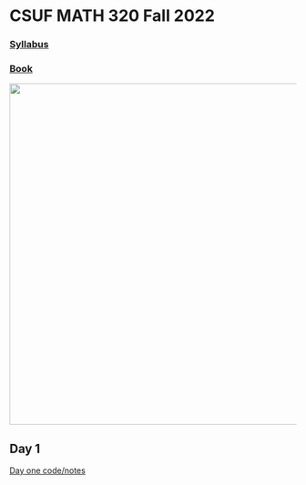 # CSUF MATH 320 Fall 2022
### [Syllabus](https://github.com/jlursenbach/CSUF-MATH-320/blob/main/data/Syllabus320Fall2022.pdf)
### [Book](https://github.com/jlursenbach/CSUF-MATH-320-MATHEMATICAL-COMPUTATION-NOTES/blob/main/data/MATH320%20book.pdf)
[<img src = "https://github.com/jlursenbach/CSUF-MATH-320-MATHEMATICAL-COMPUTATION-NOTES/blob/main/data/CPSC%20320%20card.jpg" width = "600">](https://github.com/jlursenbach/CSUF-MATH-320-MATHEMATICAL-COMPUTATION-NOTES/tree/main/notebook)

## Day 1
[Day one code/notes](https://github.com/jlursenbach/CSUF-MATH-320-MATHEMATICAL-COMPUTATION-NOTES/blob/main/day_1.m)
